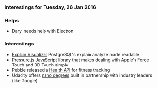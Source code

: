 ### Interestings for Tuesday, 26 Jan 2016

### Helps
- Daryl needs help with Electron

### Interestings
- [Explain Visualizer](http://explain.depesz.com/) PostgreSQL's explain analyze made readable
- [Pressure.js](http://pressurejs.com/) JavaScript library that makes dealing with Apple's Force Touch and 3D Touch simple
- Pebble released a [Health API](https://blog.getpebble.com/2015/12/15/health/) for fitness tracking
- Udacity offers [nano degrees](https://www.udacity.com/nanodegree) built in partnership with industry leaders (like Google)
